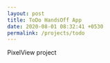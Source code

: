 ```yaml
---
layout: post
title: ToDo HandsOff App
date: 2020-08-01 08:32:41 +0530
permalink: /projects/todo
---
```



PixelView project